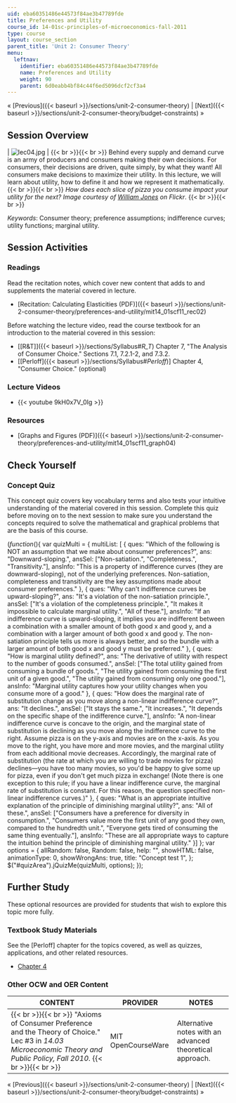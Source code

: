 ```yaml
---
uid: eba60351486e44573f84ae3b47789fde
title: Preferences and Utility
course_id: 14-01sc-principles-of-microeconomics-fall-2011
type: course
layout: course_section
parent_title: 'Unit 2: Consumer Theory'
menu:
  leftnav:
    identifier: eba60351486e44573f84ae3b47789fde
    name: Preferences and Utility
    weight: 90
    parent: 6d0eabb4bf84c44f6ed5096dcf2cf3a4
---
```


« [Previous]({{< baseurl >}}/sections/unit-2-consumer-theory) | [Next]({{< baseurl >}}/sections/unit-2-consumer-theory/budget-constraints) »

Session Overview
----------------

| ![lec04.jpg](/courses/economics/14-01sc-principles-of-microeconomics-fall-2011/unit-2-consumer-theory/preferences-and-utility/lec04.jpg) |  {{< br >}}{{< br >}} Behind every supply and demand curve is an army of producers and consumers making their own decisions. For consumers, their decisions are driven, quite simply, by what they want! All consumers make decisions to maximize their utility. In this lecture, we will learn about utility, how to define it and how we represent it mathematically. {{< br >}}{{< br >}} _How does each slice of pizza you consume impact your utility for the next? Image courtesy of [William Jones](http://www.flickr.com/photos/fritish/3357925979/) on Flickr_. {{< br >}}{{< br >}}  

_Keywords_: Consumer theory; preference assumptions; indifference curves; utility functions; marginal utility.

Session Activities
------------------

### Readings

Read the recitation notes, which cover new content that adds to and supplements the material covered in lecture.

*   [Recitation: Calculating Elasticities (PDF)]({{< baseurl >}}/sections/unit-2-consumer-theory/preferences-and-utility/mit14_01scf11_rec02)

Before watching the lecture video, read the course textbook for an introduction to the material covered in this session:

*   [\[R&T\]]({{< baseurl >}}/sections/Syllabus#_R_T_) Chapter 7, "The Analysis of Consumer Choice." Sections 7.1, 7.2.1-2, and 7.3.2.
*   \[[Perloff]({{< baseurl >}}/sections/Syllabus#_Perloff_)\] Chapter 4, "Consumer Choice." (optional)

### Lecture Videos

*   {{< youtube 9kH0x7V_0Ig >}}

### Resources

*   [Graphs and Figures (PDF)]({{< baseurl >}}/sections/unit-2-consumer-theory/preferences-and-utility/mit14_01scf11_graph04)

Check Yourself
--------------

### Concept Quiz

This concept quiz covers key vocabulary terms and also tests your intuitive understanding of the material covered in this session. Complete this quiz before moving on to the next session to make sure you understand the concepts required to solve the mathematical and graphical problems that are the basis of this course.

$( function($){ var quizMulti = { multiList: \[ { ques: "Which of the following is NOT an assumption that we make about consumer preferences?", ans: "Downward-sloping.", ansSel: \["Non-satiation.", "Completeness.", "Transitivity."\], ansInfo: "This is a property of indifference curves (they are downward-sloping), not of the underlying preferences. Non-satiation, completeness and transitivity are the key assumptions made about consumer preferences." }, { ques: "Why can't indifference curves be upward-sloping?", ans: "It's a violation of the non-satiation principle.", ansSel: \["It's a violation of the completeness principle.", "It makes it impossible to calculate marginal utility.", "All of these."\], ansInfo: "If an indifference curve is upward-sloping, it implies you are indifferent between a combination with a smaller amount of both good x and good y, and a combination with a larger amount of both good x and good y. The non-satiation principle tells us more is always better, and so the bundle with a larger amount of both good x and good y must be preferred." }, { ques: "How is marginal utility defined?", ans: "The derivative of utility with respect to the number of goods consumed.", ansSel: \["The total utility gained from consuming a bundle of goods.", "The utility gained from consuming the first unit of a given good.", "The utility gained from consuming only one good."\], ansInfo: "Marginal utility captures how your utility changes when you consume more of a good." }, { ques: "How does the marginal rate of substitution change as you move along a non-linear indifference curve?", ans: "It declines.", ansSel: \["It stays the same.", "It increases.", "It depends on the specific shape of the indifference curve."\], ansInfo: "A non-linear indifference curve is concave to the origin, and the marginal state of substitution is declining as you move along the indifference curve to the right. Assume pizza is on the y-axis and movies are on the x-axis. As you move to the right, you have more and more movies, and the marginal utility from each additional movie decreases. Accordingly, the marginal rate of substitution (the rate at which you are willing to trade movies for pizza) declines&mdash;you have too many movies, so you'd be happy to give some up for pizza, even if you don't get much pizza in exchange! (Note there is one exception to this rule; if you have a linear indifference curve, the marginal rate of substitution is constant. For this reason, the question specified non-linear indifference curves.)" }, { ques: "What is an appropriate intuitive explanation of the principle of diminishing marginal utility?", ans: "All of these.", ansSel: \["Consumers have a preference for diversity in consumption.", "Consumers value more the first unit of any good they own, compared to the hundredth unit.", "Everyone gets tired of consuming the same thing eventually."\], ansInfo: "These are all appropriate ways to capture the intuition behind the principle of diminishing marginal utility." }\] }; var options = { allRandom: false, Random: false, help: "", showHTML: false, animationType: 0, showWrongAns: true, title: "Concept test 1", }; $("#quizArea").jQuizMe(quizMulti, options); });

Further Study
-------------

These optional resources are provided for students that wish to explore this topic more fully.

### Textbook Study Materials

See the \[Perloff\] chapter for the topics covered, as well as quizzes, applications, and other related resources.

*   [Chapter 4](http://faculty.bcitbusiness.ca/KevinW/6500/Perloff/04M_Perloff_8008884_02_Micro_C04.pdf)

### Other OCW and OER Content

| CONTENT | PROVIDER | NOTES |
| --- | --- | --- |
|  {{< br >}}{{< br >}} "Axioms of Consumer Preference and the Theory of Choice."  Lec #3 in _14.03 Microeconomic Theory and Public Policy, Fall 2010_. {{< br >}}{{< br >}}  | MIT OpenCourseWare | Alternative notes with an advanced theoretical approach. 

« [Previous]({{< baseurl >}}/sections/unit-2-consumer-theory) | [Next]({{< baseurl >}}/sections/unit-2-consumer-theory/budget-constraints) »